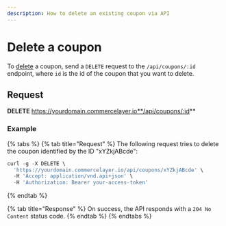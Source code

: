 ```yaml
---
description: How to delete an existing coupon via API
---
```


# Delete a coupon

To [delete](https://docs.commercelayer.io/developers/deleting-resources) a coupon, send a `DELETE` request to the `/api/coupons/:id` endpoint, where `id` is the id of the coupon that you want to delete.

## Request

**DELETE** https://yourdomain.commercelayer.io**/api/coupons/:id**

### Example

{% tabs %}
{% tab title="Request" %}
The following request tries to delete the coupon identified by the ID "xYZkjABcde":

```javascript
curl -g -X DELETE \
  'https://yourdomain.commercelayer.io/api/coupons/xYZkjABcde' \
  -H 'Accept: application/vnd.api+json' \
  -H 'Authorization: Bearer your-access-token'
```
{% endtab %}

{% tab title="Response" %}
On success, the API responds with a `204 No Content` status code.
{% endtab %}
{% endtabs %}
